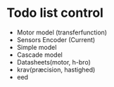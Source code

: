 # Todo list control

- Motor model (transferfunction)
- Sensors Encoder (Current)
- Simple model
- Cascade model
- Datasheets(motor, h-bro)
- krav(præcision, hastighed)
- eed